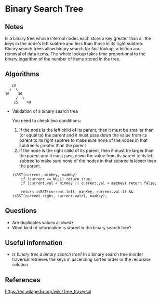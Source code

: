 # Binary Search Tree

## Notes

Is a binary tree whose internal nodes each store a key greater than all the keys in the node's left subtree and less than those in its right subtree. Binary search trees allow binary search for fast lookup, addition and removal of data items. The whole lookup takes time proportional to the binary logarithm of the number of items stored in the tree.

## Algorithms

```
   20
  /  \
10    30
     /  \
    25    40
```

- Validation of a binary search tree

  You need to check two conditions:

  1. If the node is the left child of its parent, then it must be smaller than (or equal to) the parent and it must pass down the value from its parent to its right subtree to make sure none of the nodes in that subtree is greater than the parent
  1. if the node is the right child of its parent, then it must be larger than the parent and it must pass down the value from its parent to its left subtree to make sure none of the nodes in that subtree is lesser than the parent.

  ```
  isBST(current, minKey, maxKey)
      if (current == NULL) return true;
      if (current.val < minKey || current.val > maxKey) return false;

      return isBST(current.left, minKey, current.val-1) && isBST(current.right, current.val+1, maxKey);
  ```

## Questions

- Are duplicates values allowed?
- What kind of information is stored in the binary search tree?

## Useful information

- _Is binary tree a binary search tree?_
  In a binary search tree inorder traversal retrieves the keys in ascending sorted order or the recursive solution

## References

https://en.wikipedia.org/wiki/Tree_traversal
